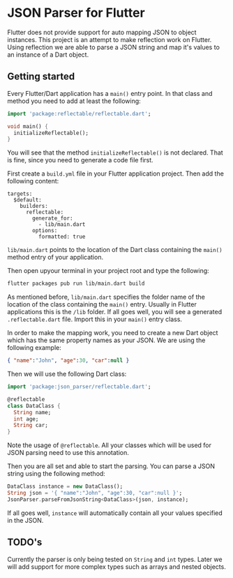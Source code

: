 # JSON Parser for Flutter
Flutter does not provide support for auto mapping JSON to object instances.
This project is an attempt to make reflection work on Flutter. Using reflection we
are able to parse a JSON string and map it's values to an instance of a Dart object.

## Getting started
Every Flutter/Dart application has a `main()` entry point. In that class and method
you need to add at least the following:

```dart
import 'package:reflectable/reflectable.dart';

void main() {
  initializeReflectable();
}
```

You will see that the method `initializeReflectable()` is not declared. That is
fine, since you need to generate a code file first.

First create a `build.yml` file in your Flutter application project. Then add the
following content:

```
targets:
  $default:
    builders:
      reflectable:
        generate_for:
          - lib/main.dart
        options:
          formatted: true
```

`lib/main.dart` points to the location of the Dart class containing the `main()`
method entry of your application.

Then open upyour terminal in your project root and type the following:

```bash
flutter packages pub run lib/main.dart build
```

As mentioned before, `lib/main.dart` specifies the folder name of the location of
the class containing the `main()` entry. Usually in Flutter applications this is
the `/lib` folder. If all goes well, you will see a generated `.reflectable.dart`
file. Import this in your `main()` entry class.

In order to make the mapping work, you need to create a new Dart object which
has the same property names as your JSON. We are using the following example:

```json
{ "name":"John", "age":30, "car":null }
```

Then we will use the following Dart class:

```dart
import 'package:json_parser/reflectable.dart';

@reflectable
class DataClass {
  String name;
  int age;
  String car;
}
```

Note the usage of `@reflectable`. All your classes which will be used for JSON
parsing need to use this annotation.

Then you are all set and able to start the parsing. You can parse a JSON string
using the following method:

```dart
DataClass instance = new DataClass();
String json = '{ "name":"John", "age":30, "car":null }';
JsonParser.parseFromJsonString<DataClass>(json, instance);
```

If all goes well, `instance` will automatically contain all your values specified
in the JSON.

## TODO's
Currently the parser is only being tested on `String` and `int` types. Later
we will add support for more complex types such as arrays and nested objects.
